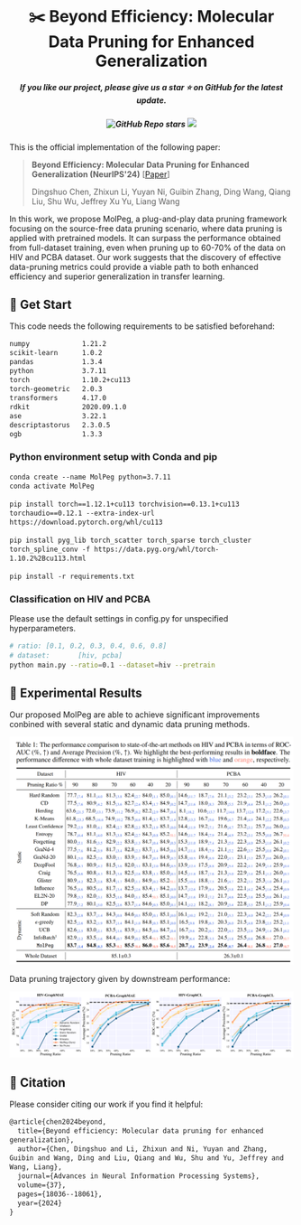 <h1 align="center"> ✂️ Beyond Efficiency: Molecular Data Pruning for Enhanced Generalization </a></h2>
<h5 align="center"> If you like our project, please give us a star ⭐ on GitHub for the latest update.</h5>


<h5 align="center">


   ![GitHub Repo stars](https://img.shields.io/github/stars/Data-reindeer/MolPeg) ![](https://img.shields.io/badge/license-CC_BY_4.0-blue) 



</h5>

This is the official implementation of the following paper: 

> **Beyond Efficiency: Molecular Data Pruning for Enhanced Generalization (NeurIPS'24)** [[Paper](https://arxiv.org/abs/2409.01081)]
>
> Dingshuo Chen, Zhixun Li, Yuyan Ni, Guibin Zhang, Ding Wang, Qiang Liu, Shu Wu, Jeffrey Xu Yu, Liang Wang

In this work, we propose MolPeg, a plug-and-play data pruning framework  focusing on the source-free data pruning scenario, where data pruning is applied with pretrained models.  It can surpass the performance obtained from full-dataset training, even when pruning up to 60-70% of the data on HIV and PCBA dataset. Our work suggests that the discovery of effective data-pruning metrics could provide a viable path to both enhanced efficiency and superior generalization in transfer learning.


## 🚀 Get Start

This code needs the following requirements to be satisfied beforehand:

```
numpy             1.21.2
scikit-learn      1.0.2
pandas            1.3.4
python            3.7.11
torch             1.10.2+cu113
torch-geometric   2.0.3
transformers      4.17.0
rdkit             2020.09.1.0
ase               3.22.1
descriptastorus   2.3.0.5
ogb               1.3.3
```

### Python environment setup with Conda and pip

```shell
conda create --name MolPeg python=3.7.11
conda activate MolPeg

pip install torch==1.12.1+cu113 torchvision==0.13.1+cu113 torchaudio==0.12.1 --extra-index-url https://download.pytorch.org/whl/cu113

pip install pyg_lib torch_scatter torch_sparse torch_cluster torch_spline_conv -f https://data.pyg.org/whl/torch-1.10.2%2Bcu113.html

pip install -r requirements.txt
```

### **Classification on HIV and PCBA**

Please use the default settings in config.py for unspecified hyperparameters.

```bash
# ratio: [0.1, 0.2, 0.3, 0.4, 0.6, 0.8]
# dataset:       [hiv, pcba]
python main.py --ratio=0.1 --dataset=hiv --pretrain
```



## 🧰 Experimental Results

Our proposed MolPeg are able to achieve significant improvements conbined with several static and dynamic data pruning methods.

<img src="results.png">

Data pruning trajectory given by downstream performance:

<img src="plot.png">




## 🤗 Citation

Please consider citing our work if you find it helpful:

```
@article{chen2024beyond,
  title={Beyond efficiency: Molecular data pruning for enhanced generalization},
  author={Chen, Dingshuo and Li, Zhixun and Ni, Yuyan and Zhang, Guibin and Wang, Ding and Liu, Qiang and Wu, Shu and Yu, Jeffrey and Wang, Liang},
  journal={Advances in Neural Information Processing Systems},
  volume={37},
  pages={18036--18061},
  year={2024}
}
```
